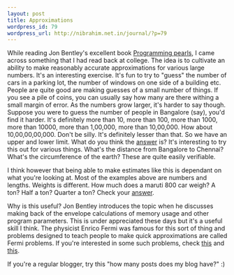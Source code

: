 ```yaml
--- 
layout: post
title: Approximations
wordpress_id: 79
wordpress_url: http://nibrahim.net.in/journal/?p=79
---
```

While reading Jon Bentley's excellent book <a href="http://www.cs.bell-labs.com/cm/cs/pearls/">Programming pearls</a>, I came across something that I had read back at college. The idea is to cultivate an ability to make reasonably accurate approximations for various large numbers. It's an interesting exercise. It's fun to try to "guess" the number of cars in a parking lot, the number of windows on one side of a building etc.
People are quite good are making guesses of a small number of things. If you see a pile of coins, you can usually say how many are there withing a small margin of error. As the numbers grow larger, it's harder to say though. Suppose you were to guess the number of people in Bangalore (say), you'd find it harder. It's definitely more than 10, more than 100, more than 1000, more than 10000, more than 1,00,000, more than 10,00,000. How about 10,00,00,00,000. Don't be silly. It's definitely lesser than that. So we have an upper and lower limit. What do you think the <a href="http://www.google.co.in/search?q=Population+of+Bangalore&ie=utf-8&oe=utf-8&aq=t&rls=com.ubuntu:en-US:official&client=firefox-a">answer</a> is? It's interesting to try this out for various things. What's the distance from Bangalore to Chennai? What's the circumference of the earth? These are quite easily verifiable.

I think however that being able to make estimates like this is dependant on what you're looking at. Most of the examples above are numbers and lengths. Weights is different. How much does a maruti 800 car weigh? A ton? Half a ton? Quarter a ton? Check your <a href="http://www.maruti800.com/specifications.asp">answer</a>.

Why is this useful? Jon Bentley introduces the topic when he discusses making back of the envelope calculations of memory usage and other program parameters.  This is under appreciated these days but it's a useful skill I think. The physicist Enrico Fermi was famous for this sort of thing and problems designed to teach people to make quick approximations are called Fermi problems. If you're interested in some such problems, check <a href="http://www.physics.umd.edu/perg/fermi/fermi.htm">this</a> and <a href="http://iws.ccccd.edu/mbrooks/demos/fermi_questions.htm">this</a>.

If you're a regular blogger, try this "how many posts does my blog have?" :)
